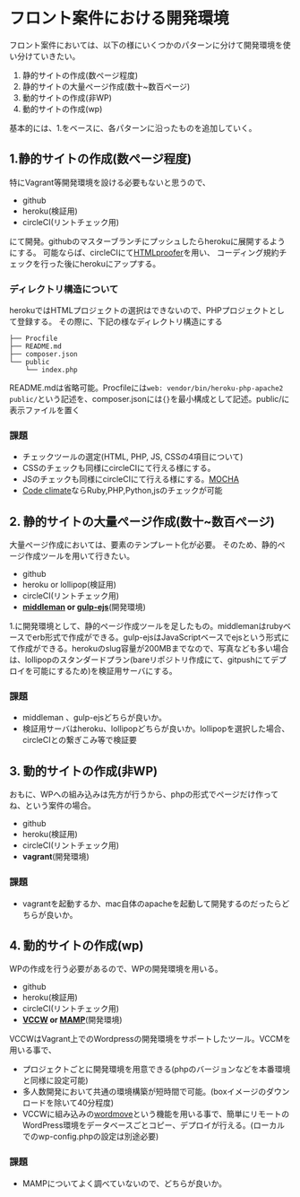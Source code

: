 # フロント案件における開発環境

フロント案件においては、以下の様にいくつかのパターンに分けて開発環境を使い分けていきたい。

1. 静的サイトの作成(数ぺージ程度)
2. 静的サイトの大量ぺージ作成(数十~数百ぺージ)
3. 動的サイトの作成(非WP)
4. 動的サイトの作成(wp)

基本的には、1.をベースに、各パターンに沿ったものを追加していく。

## 1.静的サイトの作成(数ぺージ程度)
特にVagrant等開発環境を設ける必要もないと思うので、

* github
* heroku(検証用)
* circleCI(リントチェック用)

にて開発。githubのマスターブランチにプッシュしたらherokuに展開するようにする。
可能ならば、circleCIにて[HTMLproofer](https://github.com/gjtorikian/html-proofer)を用い、
コーディング規約チェックを行った後にherokuにアップする。

### ディレクトリ構造について
herokuではHTMLプロジェクトの選択はできないので、PHPプロジェクトとして登録する。
その際に、下記の様なディレクトリ構造にする

```
├── Procfile
├── README.md
├── composer.json
└── public
    └── index.php
```

README.mdは省略可能。Procfileには`web: vendor/bin/heroku-php-apache2 public/`という記述を、composer.jsonには`{}`を最小構成として記述。public/に表示ファイルを置く

### 課題

* チェックツールの選定(HTML, PHP, JS, CSSの4項目について)
* CSSのチェックも同様にcircleCIにて行える様にする。
* JSのチェックも同様にcircleCIにて行える様にする。[MOCHA](https://mochajs.org/)
* [Code climate](https://codeclimate.com/)ならRuby,PHP,Python,jsのチェックが可能

## 2. 静的サイトの大量ぺージ作成(数十~数百ぺージ)
大量ぺージ作成においては、要素のテンプレート化が必要。
そのため、静的ぺージ作成ツールを用いて行きたい。

* github
* heroku or lollipop(検証用) 
* circleCI(リントチェック用)
* __[middleman](https://middlemanapp.com/jp/) or [gulp-ejs](https://www.npmjs.com/package/gulp-ejs)__(開発環境)

1.に開発環境として、静的ぺージ作成ツールを足したもの。middlemanはrubyベースでerb形式で作成ができる。gulp-ejsはJavaScriptベースでejsという形式にて作成ができる。herokuのslug容量が200MBまでなので、写真なども多い場合は、lollipopのスタンダードプラン(bareリポジトリ作成にて、gitpushにてデプロイを可能にするため)を検証用サーバにする。

### 課題

* middleman 、gulp-ejsどちらが良いか。
* 検証用サーバはheroku、lollipopどちらが良いか。lollipopを選択した場合、circleCIとの繋ぎこみ等で検証要

## 3. 動的サイトの作成(非WP)
おもに、WPへの組み込みは先方が行うから、phpの形式でぺージだけ作ってね、という案件の場合。

* github
* heroku(検証用)
* circleCI(リントチェック用)
* __vagrant__(開発環境)

### 課題

* vagrantを起動するか、mac自体のapacheを起動して開発するのだったらどちらが良いか。

## 4. 動的サイトの作成(wp)
WPの作成を行う必要があるので、WPの開発環境を用いる。

* github
* heroku(検証用)
* circleCI(リントチェック用)
* __[VCCW](http://vccw.cc/) or [MAMP](https://www.mamp.info/en/)__(開発環境)

VCCWはVagrant上でのWordpressの開発環境をサポートしたツール。VCCMを用いる事で、
- プロジェクトごとに開発環境を用意できる(phpのバージョンなどを本番環境と同様に設定可能)
- 多人数開発において共通の環境構築が短時間で可能。(boxイメージのダウンロードを除いて40分程度)
- VCCWに組み込みの[wordmove](https://github.com/welaika/wordmove)という機能を用いる事で、簡単にリモートのWordPress環境をデータベースごとコピー、デプロイが行える。(ローカルでのwp-config.phpの設定は別途必要)

### 課題

* MAMPについてよく調べていないので、どちらが良いか。

